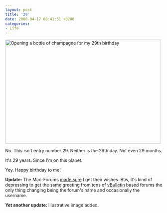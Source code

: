 ```yaml
---
layout: post
title: '29'
date: 2008-04-17 08:41:51 +0200
categories:
- Life
---
```

<a href="http://flickr.com/photos/janos/2421694914/"><img src="http://farm4.static.flickr.com/3132/2421694914_e025690f21.jpg" width="500" height="334" border="0" class="image" alt="Opening a bottle of champagne for my 29th birthday"/></a>

No. This isn't entry number 29. Neither is the 29th day. Not even 29 months.

It's 29 years. Since I'm on this planet.

Yey. Happy birthday to me!

<strong>Update:</strong> The Mac-Forums <a href="https://content.rusiczki.net/blogpics/mac-forums-multiple-birthday-wish.php" onclick="window.open('http://www.rusiczki.net/blog/archives/mac-forums-multiple-birthday-wish.php','popup','width=500,height=143,scrollbars=no,resizable=no,toolbar=no,directories=no,location=no,menubar=no,status=no,left=0,top=0'); return false">made sure</a> I get their wishes. Btw, it's kind of depressing to get the same greeting from tens of <a href="http://www.vbulletin.com">vBulletin</a> based forums the only thing changing being the forum's name and occasionally the username.

<strong>Yet another update:</strong> Illustrative image added.
